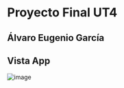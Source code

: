 # Proyecto Final UT4
## Álvaro Eugenio García

## Vista App
![image](https://github.com/user-attachments/assets/8ce4f348-4918-463a-91ec-f0f3c7b158fe)
